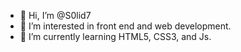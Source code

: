 - 👋 Hi, I’m @S0lid7
- 👀 I’m interested in front end and web development.
- 🌱 I’m currently learning HTML5, CSS3, and Js.

<!---
S0lid7/S0lid7 is a ✨ special ✨ repository because its `README.md` (this file) appears on your GitHub profile.
You can click the Preview link to take a look at your changes.
--->
